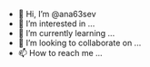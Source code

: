 - 👋 Hi, I’m @ana63sev
- 👀 I’m interested in ...
- 🌱 I’m currently learning ...
- 💞️ I’m looking to collaborate on ...
- 📫 How to reach me ...

<!---
ana63sev/ana63sev is a ✨ special ✨ repository because its `README.md` (this file) appears on your GitHub profile.
You can click the Preview link to take a look at your changes.
--->

